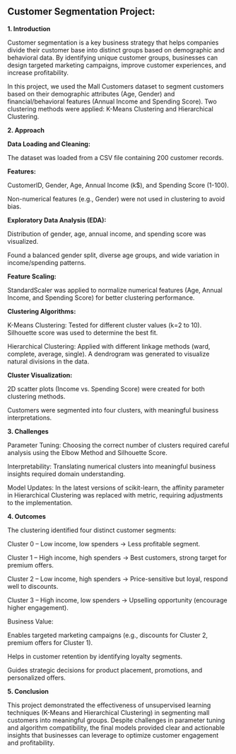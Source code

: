## Customer Segmentation Project:

**1. Introduction**

Customer segmentation is a key business strategy that helps companies divide their customer base into distinct groups based on demographic and behavioral data. By identifying unique customer groups, businesses can design targeted marketing campaigns, improve customer experiences, and increase profitability.

In this project, we used the Mall Customers dataset to segment customers based on their demographic attributes (Age, Gender) and financial/behavioral features (Annual Income and Spending Score). Two clustering methods were applied: K-Means Clustering and Hierarchical Clustering.

**2. Approach**

**Data Loading and Cleaning:**

The dataset was loaded from a CSV file containing 200 customer records.

**Features:**

CustomerID, Gender, Age, Annual Income (k$), and Spending Score (1-100).

Non-numerical features (e.g., Gender) were not used in clustering to avoid bias.

**Exploratory Data Analysis (EDA):**

Distribution of gender, age, annual income, and spending score was visualized.

Found a balanced gender split, diverse age groups, and wide variation in income/spending patterns.

**Feature Scaling:**

StandardScaler was applied to normalize numerical features (Age, Annual Income, and Spending Score) for better clustering performance.

**Clustering Algorithms:**

K-Means Clustering: Tested for different cluster values (k=2 to 10). Silhouette score was used to determine the best fit.

Hierarchical Clustering: Applied with different linkage methods (ward, complete, average, single). A dendrogram was generated to visualize natural divisions in the data.

**Cluster Visualization:**

2D scatter plots (Income vs. Spending Score) were created for both clustering methods.

Customers were segmented into four clusters, with meaningful business interpretations.

**3. Challenges**

Parameter Tuning: Choosing the correct number of clusters required careful analysis using the Elbow Method and Silhouette Score.

Interpretability: Translating numerical clusters into meaningful business insights required domain understanding.

Model Updates: In the latest versions of scikit-learn, the affinity parameter in Hierarchical Clustering was replaced with metric, requiring adjustments to the implementation.

**4. Outcomes**

The clustering identified four distinct customer segments:

Cluster 0 – Low income, low spenders → Less profitable segment.

Cluster 1 – High income, high spenders → Best customers, strong target for premium offers.

Cluster 2 – Low income, high spenders → Price-sensitive but loyal, respond well to discounts.

Cluster 3 – High income, low spenders → Upselling opportunity (encourage higher engagement).

Business Value:

Enables targeted marketing campaigns (e.g., discounts for Cluster 2, premium offers for Cluster 1).

Helps in customer retention by identifying loyalty segments.

Guides strategic decisions for product placement, promotions, and personalized offers.

**5. Conclusion**

This project demonstrated the effectiveness of unsupervised learning techniques (K-Means and Hierarchical Clustering) in segmenting mall customers into meaningful groups. Despite challenges in parameter tuning and algorithm compatibility, the final models provided clear and actionable insights that businesses can leverage to optimize customer engagement and profitability.


